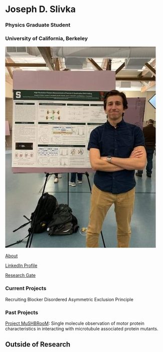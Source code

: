 # Joseph D. Slivka

### Physics Graduate Student
### University of California, Berkeley

![Joseph presenting his work on human G-Quadruplex at the Fall 2019 MSU Cryo-EM Symposium](self_MSU_poster.png)

[About](https://jslivka66.github.io/about.html)

[LinkedIn Profile](https://www.linkedin.com/in/joseph-slivka-752341135/)

[Research Gate](https://www.researchgate.net/profile/Joseph-Slivka)

### Current Projects
Recruiting Blocker Disordered Asymmetric Exclusion Principle

### Past Projects
[Project MuSHBRooM](https://jslivka66.github.io/past_projects/MuSHBRooM.html): Single molecule observation of motor protein characteristics in interacting with microtubule associated protein mutants.


## Outside of Research
